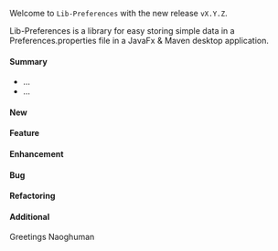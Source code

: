 Welcome to `Lib-Preferences` with the new release `vX.Y.Z`.

Lib-Preferences is a library for easy storing simple data in a 
Preferences.properties file in a JavaFx & Maven desktop application. 



#### Summary
* ...
* ...



#### New



#### Feature



#### Enhancement



#### Bug



#### Refactoring



#### Additional



Greetings
Naoghuman



[//]: # (Issues which will be integrated in this release)



[//]: # (Links)


